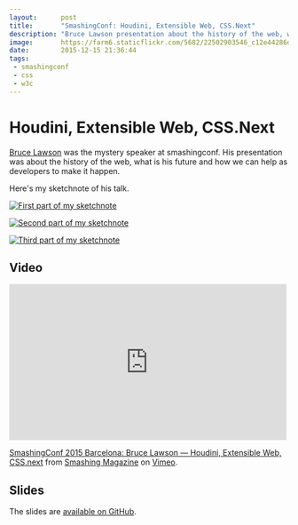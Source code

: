 ```yaml
---
layout:      post
title:       "SmashingConf: Houdini, Extensible Web, CSS.Next"
description: "Bruce Lawson presentation about the history of the web, what is his future and how we can help as developers to make it happen"
image:       https://farm6.staticflickr.com/5682/22502903546_c12e44286d_b.jpg
date:        2015-12-15 21:36:44
tags:
 - smashingconf
 - css
 - w3c
---
```


# Houdini, Extensible Web, CSS.Next

[Bruce Lawson](https://twitter.com/brucel) was the mystery speaker at smashingconf. His presentation was about the history of the web, what is his future and how we can help as developers to make it happen.

Here's my sketchnote of his talk.

[![First part of my sketchnote](https://farm1.staticflickr.com/610/23328486029_15d0afff9e_b.jpg)](https://www.flickr.com/photos/alienlebarge/23328486029)

[![Second part of my sketchnote](https://farm1.staticflickr.com/582/23696386745_48d2329bb1_b.jpg)](https://www.flickr.com/photos/alienlebarge/23696386745)

[![Third part of my sketchnote](https://farm6.staticflickr.com/5648/23587874062_1a097e3f30_b.jpg)](https://www.flickr.com/photos/alienlebarge/23587874062/)

## Video

<iframe src="https://player.vimeo.com/video/145055820?title=0&byline=0&portrait=0" width="500" height="281" frameborder="0" webkitallowfullscreen mozallowfullscreen allowfullscreen></iframe> <p><a href="https://vimeo.com/145055820">SmashingConf 2015 Barcelona: Bruce Lawson &mdash; Houdini, Extensible Web, CSS.next</a> from <a href="https://vimeo.com/smashingmagazine">Smashing Magazine</a> on <a href="https://vimeo.com">Vimeo</a>.</p>

## Slides

The slides are [available on GitHub](http://brucelawson.github.io/talks/2015/houdini/).
